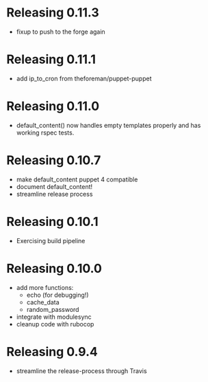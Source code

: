 # Releasing 0.11.3

* fixup to push to the forge again

# Releasing 0.11.1

* add ip_to_cron from theforeman/puppet-puppet

# Releasing 0.11.0

* default_content() now handles empty templates properly and has working rspec tests.

# Releasing 0.10.7

* make default_content puppet 4 compatible
* document default_content!
* streamline release process

# Releasing 0.10.1

* Exercising build pipeline

# Releasing 0.10.0

* add more functions:
  - echo (for debugging!)
  - cache_data
  - random_password
* integrate with modulesync
* cleanup code with rubocop

# Releasing 0.9.4

* streamline the release-process through Travis
